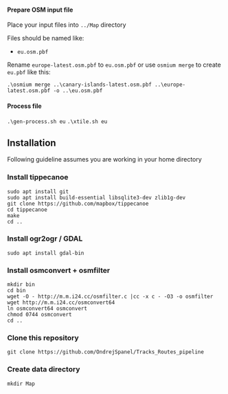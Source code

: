 #### Prepare OSM input file

Place your input files into `../Map` directory

Files should be named like:

- `eu.osm.pbf`

Rename `europe-latest.osm.pbf` to `eu.osm.pbf` or use `osmium merge` to create `eu.pbf` like this:

`.\osmium merge ..\canary-islands-latest.osm.pbf ..\europe-latest.osm.pbf -o ..\eu.osm.pbf`

#### Process file

`.\gen-process.sh eu`
`.\xtile.sh eu`

## Installation

Following guideline assumes you are working in your home directory

### Install tippecanoe

```
sudo apt install git
sudo apt install build-essential libsqlite3-dev zlib1g-dev
git clone https://github.com/mapbox/tippecanoe
cd tippecanoe
make
cd ..
```

### Install ogr2ogr / GDAL

`sudo apt install gdal-bin`

### Install osmconvert + osmfilter

```
mkdir bin
cd bin
wget -O - http://m.m.i24.cc/osmfilter.c |cc -x c - -O3 -o osmfilter
wget http://m.m.i24.cc/osmconvert64
ln osmconvert64 osmconvert
chmod 0744 osmconvert
cd ..
```

### Clone this repository

`git clone https://github.com/OndrejSpanel/Tracks_Routes_pipeline`

### Create data directory

`mkdir Map`

